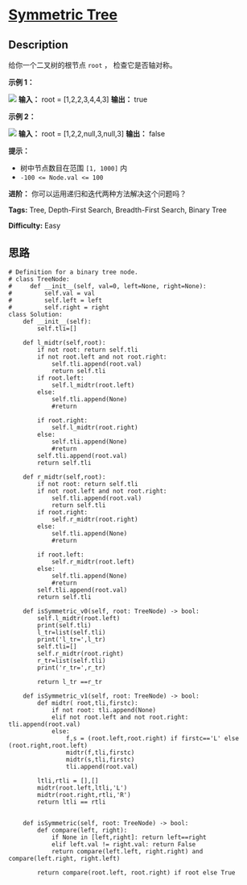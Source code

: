 # [Symmetric Tree][title]

## Description

给你一个二叉树的根节点 `root` ， 检查它是否轴对称。



**示例 1：**

![](https://assets.leetcode.com/uploads/2021/02/19/symtree1.jpg)
            **输入：** root = [1,2,2,3,4,4,3]    **输出：** true    

**示例 2：**

![](https://assets.leetcode.com/uploads/2021/02/19/symtree2.jpg)
            **输入：** root = [1,2,2,null,3,null,3]    **输出：** false    



**提示：**

  * 树中节点数目在范围 `[1, 1000]` 内
  * `-100 <= Node.val <= 100`



**进阶：** 你可以运用递归和迭代两种方法解决这个问题吗？


**Tags:** Tree, Depth-First Search, Breadth-First Search, Binary Tree

**Difficulty:** Easy

## 思路

``` python3
# Definition for a binary tree node.
# class TreeNode:
#     def __init__(self, val=0, left=None, right=None):
#         self.val = val
#         self.left = left
#         self.right = right
class Solution:
    def __init__(self):
        self.tli=[]

    def l_midtr(self,root):
        if not root: return self.tli
        if not root.left and not root.right:
            self.tli.append(root.val)
            return self.tli
        if root.left:
            self.l_midtr(root.left)
        else:
            self.tli.append(None)
            #return
        
        if root.right:
            self.l_midtr(root.right)
        else:
            self.tli.append(None)
            #return            
        self.tli.append(root.val)
        return self.tli

    def r_midtr(self,root):
        if not root: return self.tli
        if not root.left and not root.right:
            self.tli.append(root.val)
            return self.tli
        if root.right:
            self.r_midtr(root.right)
        else:
            self.tli.append(None)
            #return               
        
        if root.left:
            self.r_midtr(root.left)
        else:
            self.tli.append(None)
            #return     
        self.tli.append(root.val)    
        return self.tli

    def isSymmetric_v0(self, root: TreeNode) -> bool:
        self.l_midtr(root.left)
        print(self.tli)
        l_tr=list(self.tli)
        print('l_tr=',l_tr)
        self.tli=[]
        self.r_midtr(root.right)
        r_tr=list(self.tli)
        print('r_tr=',r_tr)

        return l_tr ==r_tr

    def isSymmetric_v1(self, root: TreeNode) -> bool:
        def midtr( root,tli,firstc):
            if not root: tli.append(None)
            elif not root.left and not root.right: tli.append(root.val)
            else:  
                f,s = (root.left,root.right) if firstc=='L' else (root.right,root.left)
                midtr(f,tli,firstc)
                midtr(s,tli,firstc)
                tli.append(root.val)

        ltli,rtli = [],[]
        midtr(root.left,ltli,'L')
        midtr(root.right,rtli,'R')
        return ltli == rtli


    def isSymmetric(self, root: TreeNode) -> bool:        
        def compare(left, right):
            if None in [left,right]: return left==right
            elif left.val != right.val: return False
            return compare(left.left, right.right) and compare(left.right, right.left) 
        
        return compare(root.left, root.right) if root else True
```

[title]: https://leetcode-cn.com/problems/symmetric-tree

